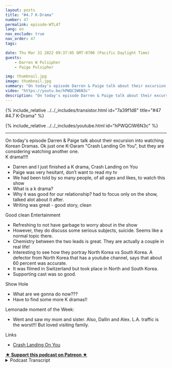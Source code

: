 ```yaml
---
layout: posts
title: "#4.7 K-Drama"
number: 47
permalink: episode-WTL47
lang: en
nav_exclude: true
nav_order: 47
tags:

date: Thu Mar 31 2022 09:37:05 GMT-0700 (Pacific Daylight Time)
guests:
    - Darren W Pulsipher
    - Paige Pulsipher

img: thumbnail.jpg
image: thumbnail.jpg
summary: "On today's episode Darren & Paige talk about their excursion into watching Korean Dramas. Ok just one K-Drama Crash Landing On You, but they are considering watching another one."
video: "https://youtu.be/hPWQCIW6N3c"
description: "On today's episode Darren & Paige talk about their excursion into watching Korean Dramas. Ok just one K-Drama Crash Landing On You, but they are considering watching another one."
---
```


<div>
{% include_relative ../../_includes/transistor.html id="7a39f1d8" title="#47 #4.7 K-Drama" %}

{% include_relative ../../_includes/youtube.html id="hPWQCIW6N3c" %}
</div>

---

<html><head></head><body><div>On today's episode Darren &amp; Paige talk about their excursion into watching Korean Dramas. Ok just one K-Daram "Crash Landing On You", but they are considering watching another one.</div><div>K drama!!!!</div><ul><li>Darren and I just finished a K drama, Crash Landing on You</li><li>Paige was very hesitant, don’t want to read my tv</li><li>We had been told by so many people, of all ages and likes, to watch this show</li><li>What is a k drama?</li><li>Why it was good for our relationship? had to focus only on the show, talked alot about it after.</li><li>Writing was great - good story, clean</li></ul><div>Good clean Entertainment</div><ul><li>Refreshing to not have garbage to worry about in the show</li><li>However, they do discuss some serious subjects, suicide. Seems like a normal topic there.&nbsp;</li><li>Chemistry between the two leads is great. They are actually a couple in real life!</li><li>Interesting to see how they portray North Korea vs South Korea. A defector from North Korea that has a youtube channel, says that about 60 percent was accurate.&nbsp;</li><li>It was filmed in Switzerland but took place in North and South Korea.</li><li>Supporting cast was so good.&nbsp;</li></ul><div>Show Hole</div><ul><li>What are we gonna do now???</li><li>Have to find some more K dramas!!</li></ul><div>Lemonade moment of the Week:</div><ul><li>Went and saw my mom and sister. Also, Dallin and Alex. L.A. traffic is the worst!!! But loved visiting family.</li></ul><div>Links</div><ul><li><a href="http://www.netflix.com">Crash Landing On You</a></li></ul>
<strong>
  <a href="https://www.patreon.com/wheresthelemonade" target="_donate" rel="payment" title="★ Support this podcast on Patreon ★">★ Support this podcast on Patreon ★</a>
</strong></body></html>

<details>
<summary> Podcast Transcript </summary>

<p></p>

</details>
